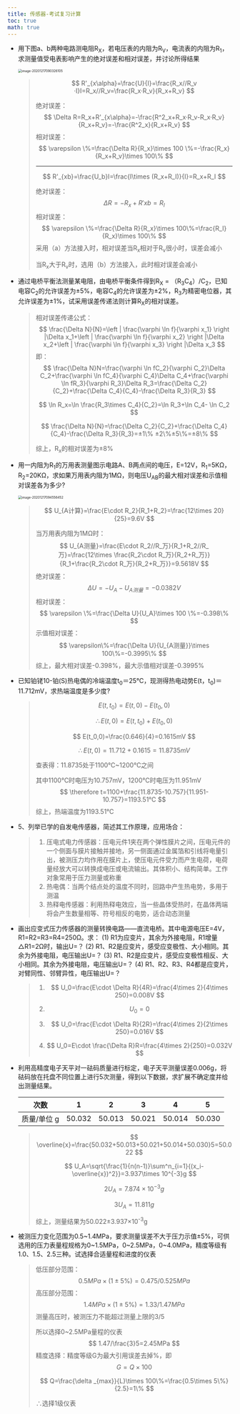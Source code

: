 ```yaml
---
title: 传感器-考试复习计算
toc: true
math: true
---
```


- 用下图a、b两种电路测电阻R<sub>X</sub>，若电压表的内阻为R<sub>V</sub>，电流表的内阻为R<sub>1</sub>，求测量值受电表影响产生的绝对误差和相对误差，并讨论所得结果

  <img src="http://222.65.137.121:9702/images/2020/12/16/20201217090326.png" alt="image-20201217090326105" style="zoom:50%;" />

  > $$
  > R'_{x\alpha}=\frac{U}{I}=\frac{R_x//R_v ·I}I=R_x//R_v=\frac{R_x·R_v}{R_x+R_v}
  > $$
  >
  > 绝对误差：
  > $$
  > \Delta R=R_x+R'_{x\alpha}=-\frac{R^2_x+R_x·R_v-R_x·R_v}{R_x+R_v}=-\frac{R^2_x}{R_x+R_v}
  > $$
  > 相对误差：
  > $$
  > \varepsilon \%=\frac{\Delta R}{R_x}\times 100 \%=-\frac{R_x}{R_x+R_v}\times 100\%
  > $$
  >
  > ---
  >
  > $$
  > R'_{xb}=\frac{U_b}I=\frac{I\times (R_x+R_I)}{I}=R_x+R_I
  > $$
  >
  > 绝对误差：
  > $$
  > \Delta R=-R_x+R'{xb}=R_I
  > $$
  > 相对误差：
  > $$
  > \varepsilon \%=\frac{\Delta R}{R_x}\times 100\%=\frac{R_I}{R_x}\times 100\%
  > $$
  > 采用（a）方法接入时，相对误差当R<sub>x</sub>相对于R<sub>v</sub>很小时，误差会减小
  >
  > 当R<sub>x</sub>大于R<sub>v</sub>时，选用（b）方法接入，此时相对误差会减小

- 通过电桥平衡法测量某电阻，由电桥平衡条件得到R<sub>X</sub> = （R<sub>3</sub>C<sub>4</sub>）/C<sub>2</sub>，已知电容C<sub>2</sub>的允许误差为±5%，电容C<sub>4</sub>的允许误差为±2%，R<sub>3</sub>为精密电位器，其允许误差为±1%，试采用误差传递法则计算R<sub>X</sub>的相对误差。

  > 相对误差传递公式：
  > $$
  > \frac{\Delta N}{N}=\left | \frac{\varphi \ln f}{\varphi x_1} \right |\Delta x_1+\left | \frac{\varphi \ln f}{\varphi x_2} \right |\Delta x_2+\left | \frac{\varphi \ln f}{\varphi x_3} \right |\Delta x_3
  > $$
  > 即：
  > $$
  > \frac{\Delta N}N=\frac{\varphi \ln fC_2}{\varphi C_2}\Delta C_2+\frac{\varphi \ln fC_4}{\varphi C_4}\Delta C_4+\frac{\varphi \ln fR_3}{\varphi R_3}\Delta R_3=\frac{\Delta C_2}{C_2}+\frac{\Delta C_4}{C_4}-\frac{\Delta R_3}{R_3}
  > $$
  >
  > $$
  > \ln R_x=\ln \frac{R_3\times C_4}{C_2}=\ln R_3+\ln C_4- \ln C_2
  > $$
  >
  > $$
  > \frac{\Delta N}{N}=\frac{\Delta C_2}{C_2}+\frac{\Delta C_4}{C_4}-\frac{\Delta R_3}{R_3}=±1\% ±2\%±5\%=±8\%
  > $$
  >
  > 综上，R<sub>x</sub>的相对误差为±8%

- 用一内阻为R<sub>1</sub>的万用表测量图示电路A、B两点间的电压，E=12V，R<sub>1</sub>=5KΩ，R<sub>2</sub>=20KΩ，求如果万用表内阻为1MΩ，则电压U<sub>AB</sub>的最大相对误差和示值相对误差各为多少?

  <img src="http://222.65.137.121:9702/images/2020/12/16/20201217094556.png" alt="image-20201217094556452" style="zoom:50%;" />

  > $$
  > U_{A计算}=\frac{E\cdot R_2}{R_1+R_2}=\frac{12\times 20}{25}=9.6V
  > $$
  >
  > 当万用表内阻为1MΩ时：
  > $$
  > U_{A测量}=\frac{E\cdot R_2//R_万}{R_1+R_2//R_万}=\frac{12\times \frac{R_2\cdot R_万}{R_2+R_万}}{R_1+\frac{R_2\cdot R_万}{R_2+R_万}}=9.5618V
  > $$
  > 绝对误差：
  > $$
  > \Delta U=-U_A-U_{A测量}=-0.0382V
  > $$
  > 相对误差：
  > $$
  > \varepsilon \%=\frac{\Delta U}{U_A}\times 100 \%=-0.398\%
  > $$
  > 示值相对误差：
  > $$
  > \varepsilon\%=\frac{\Delta U}{U_{A测量}}\times 100\%=-0.3995\%
  > $$
  > 综上，最大相对误差-0.398%，最大示值相对误差-0.3995%

- 已知铂铑10-铂(S)热电偶的冷端温度t<sub>0</sub>＝25℃，现测得热电动势E(t，t<sub>0</sub>)＝11.712mV，求热端温度是多少度?

  > $$
  > E(t,t_0)=E(t,0)-E(t_0,0)
  > $$
  >
  > $$
  > \therefore E(t,0)=E(t,t_0)+E(t_0,0)
  > $$
  >
  > $$
  > E(t_0,0)=\frac{0.646}{4}=0.1615mV
  > $$
  >
  > $$
  > \therefore E(t,0)=11.712+0.1615=11.8735mV
  > $$
  >
  > 查表得：11.8735处于1100℃\~1200℃之间
  >
  > 其中1100℃时电压为10.757mV，1200℃时电压为11.951mV
  > $$
  > \therefore t=1100+\frac{11.8735-10.757}{11.951-10.757}=1193.51℃
  > $$
  > 综上，热端温度为1193.51℃

- 5、列举已学的自发电传感器，简述其工作原理，应用场合：

  > 1. 压电式电力传感器：压电元件1夹在两个弹性膜片之间，压电元件的一个侧面与膜片接触并接地，另一侧面通过金属箔和引线将电量引出，被测压力均作用在膜片上，使压电元件受力而产生电荷，电荷量经放大可以转换成电压或电流输出。其体积小、结构简单。工作对象常用于压力测量或称重
  > 2. 热电偶：当两个结点处的温度不同时，回路中产生热电势，多用于测温
  > 3. 热释电传感器：利用热释电效应，当一些晶体受热时，在晶体两端将会产生数量相等、符号相反的电势，适合动态测量

- 画出应变式压力传感器的测量转换电路——直流电桥。其中电源电压E=4V，R1=R2=R3=R4=250Ω。求：
  (1) R1为应变片，其余为外接电阻，R1增量△R1=2Ω时，输出U=？
  (2) R1、R2是应变片，感受应变极性、大小相同。其余为外接电阻，电压输出U=？
  (3) R1、R2是应变片，感受应变极性相反、大小相同。其余为外接电阻，电压输出U=？
  (4) R1、R2、R3、R4都是应变片，对臂同性、邻臂异性，电压输出U=？

  > 1. $$
  >    U_0=\frac{E\cdot \Delta R}{4R}=\frac{4\times 2}{4\times 250}=0.008V
  >    $$
  >
  > 2. $$
  >    U_0=0
  >    $$
  >
  >
  > 3. $$
  >    U_0=\frac{E\cdot \Delta R}{2R}=\frac{4\times 2}{2\times 250}=0.016V
  >    $$
  >
  > 4. $$
  >    U_0=E\cdot \frac{\Delta R}R=\frac{4\times 2}{250}=0.032V
  >    $$
  >
  
- 利用高精度电子天平对一砝码质量进行标定，电子天平测量误差0.006g，将砝码放在托盘不同位置上进行5次测量，得到以下数据，求扩展不确定度并给出测量结果。

  | 次数        | 1      | 2      | 3      | 4      | 5      |
  | ----------- | ------ | ------ | ------ | ------ | ------ |
  | 质量/单位 g | 50.032 | 50.013 | 50.021 | 50.014 | 50.030 |

  > $$
  > \overline{x}=\frac{50.032+50.013+50.021+50.014+50.030}5=50.022
  > $$
  >
  > $$
  > U_A=\sqrt{\frac{1}{n(n-1)}\sum^n_{i=1}{(x_i-\overline{x})^2}}=3.937\times 10^{-3}g
  > $$
  >
  > $$
  > 2U_A=7.874\times 10^{-3}g
  > $$
  >
  > $$
  > 3U_A=11.811g
  > $$
  >
  > 综上，测量结果为50.022±3.937×10<sup>-3</sup>g

- 被测压力变化范围为0.5\~1.4MPa，要求测量误差不大于压力示值±5%，可供选用的压力表量程规格为0\~1.5MPa，0\~2.5MPa，0\~4.0MPa，精度等级有1.0、1.5、2.5三种。试选择合适量程和进度的仪表

  > 低压部分范围：
  > $$
  > 0.5MPa\times (1±5\%)=0.475/0.525MPa
  > $$
  > 高压部分范围：
  > $$
  > 1.4MPa\times (1±5\%)=1.33/1.47MPa
  > $$
  > 测量高压时，被测压力不能超过测量上限的3/5
  >
  > 所以选择0\~2.5MPa量程的仪表
  > $$
  > 1.47/\frac{3}5=2.45MPa
  > $$
  > 精度选择：精度等级G为最大引用误差去掉%，即
  > $$
  > G=Q\times 100
  > $$
  >
  > $$
  > Q=\frac{\delta _{max}}{L}\times 100\%=\frac{0.5\times 5\%}{2.5}=1\%
  > $$
  >
  > ∴选择1级仪表
  >
  > 

